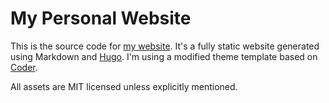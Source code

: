 # My Personal Website 

This is the source code for [my website](https://davidlohle.me). It's a fully static website generated using Markdown and [Hugo](https://gohugo.io/). I'm using a modified theme template based on [Coder](https://github.com/luizdepra/hugo-coder).

All assets are MIT licensed unless explicitly mentioned. 

